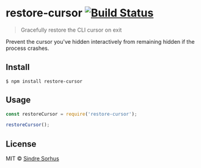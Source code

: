 # restore-cursor [![Build Status](https://travis-ci.org/sindresorhus/restore-cursor.svg?branch=master)](https://travis-ci.org/sindresorhus/restore-cursor)

> Gracefully restore the CLI cursor on exit

Prevent the cursor you've hidden interactively from remaining hidden if the process crashes.

## Install

```
$ npm install restore-cursor
```

## Usage

```js
const restoreCursor = require('restore-cursor');

restoreCursor();
```

## License

MIT © [Sindre Sorhus](https://sindresorhus.com)
